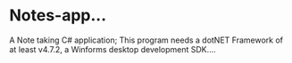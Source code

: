 # Notes-app...
A  Note taking C# application; This program needs a dotNET Framework of at least v4.7.2, a Winforms desktop development SDK....
